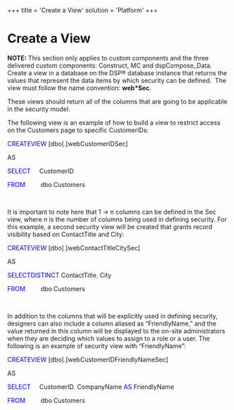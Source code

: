 +++
title = 'Create a View'
solution = 'Platform'
+++

# Create a View

**NOTE:** This section only applies to custom components and the three
delivered custom components: Construct, MC and dspCompose\_Data. Create
a view in a database on the DSP® database instance that returns the
values that represent the data items by which security can be
defined.  The view must follow the name convention: **web\*Sec**. 

These views should return all of the columns that are going to be
applicable in the security model.

The following view is an example of how to build a view to restrict
access on the Customers page to specific
CustomerIDs:

<span style="color: #0000ff;">CREATE</span><span style="color: #0000ff;">VIEW</span>
\[dbo\]<span style="color: #808080;">.</span>\[webCustomerIDSec\]

AS

<span style="color: #0000ff;">SELECT</span>     CustomerID

<span style="color: #0000ff;">FROM</span>         dbo<span style="color: #808080;">.</span>Customers

 

It is important to note here that 1 → n columns can be defined in the
Sec view, where *n* is the number of columns being used in defining
security. For this example, a second security view will be created that
grants record visibility based on ContactTitle and
City:

<span style="color: #0000ff;">CREATE</span><span style="color: #0000ff;">VIEW</span>
\[dbo\]<span style="color: #808080;">.</span>\[webContactTitleCitySec\]

AS

<span style="color: #0000ff;">SELECT</span><span style="color: #0000ff;">DISTINCT</span>
ContactTitle<span style="color: #808080;">,</span>
City

<span style="color: #0000ff;">FROM</span>         dbo<span style="color: #808080;">.</span>Customers

 

In addition to the columns that will be explicitly used in defining
security, designers can also include a column aliased as “FriendlyName,”
and the value returned in this column will be displayed to the on-site
administrators when they are deciding which values to assign to a role
or a user. The following is an example of security view with
“FriendlyName”:

<span style="color: #0000ff;">CREATE</span><span style="color: #0000ff;">VIEW</span>
\[dbo\]<span style="color: #808080;">.</span>\[webCustomerIDFriendlyNameSec\]

AS

<span style="color: #0000ff;">SELECT</span>     CustomerID<span style="color: #808080;">,</span>
CompanyName <span style="color: #0000ff;">AS</span>
FriendlyName

<span style="color: #0000ff;">FROM</span>         dbo<span style="color: #808080;">.</span>Customers
